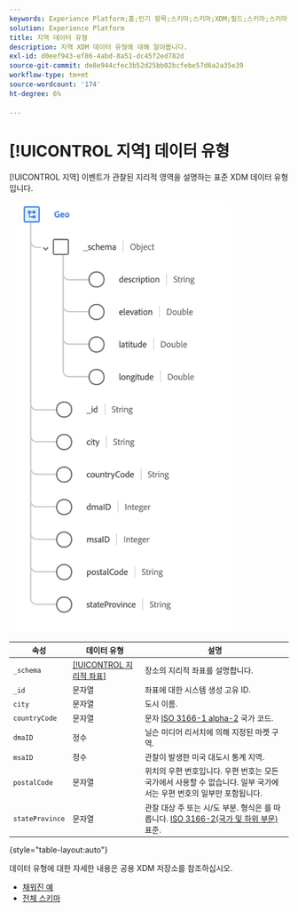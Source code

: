 ```yaml
---
keywords: Experience Platform;홈;인기 항목;스키마;스키마;XDM;필드;스키마;스키마;지역;데이터 유형;데이터 유형;데이터 유형;
solution: Experience Platform
title: 지역 데이터 유형
description: 지역 XDM 데이터 유형에 대해 알아봅니다.
exl-id: d0eef943-ef86-4abd-8a51-dc45f2ed782d
source-git-commit: de8e944cfec3b52d25bb02bcfebe57d6a2a35e39
workflow-type: tm+mt
source-wordcount: '174'
ht-degree: 6%

---
```


# [!UICONTROL 지역] 데이터 유형

[!UICONTROL 지역] 이벤트가 관찰된 지리적 영역을 설명하는 표준 XDM 데이터 유형입니다.

<img src="../images/data-types/geo.png" width="400" /><br />

| 속성 | 데이터 유형 | 설명 |
| --- | --- | --- |
| `_schema` | [[!UICONTROL 지리적 좌표]](./geo-coordinates.md) | 장소의 지리적 좌표를 설명합니다. |
| `_id` | 문자열 | 좌표에 대한 시스템 생성 고유 ID. |
| `city` | 문자열 | 도시 이름. |
| `countryCode` | 문자열 | 문자 <a href="https://datahub.io/core/country-list">ISO 3166-1 alpha-2</a> 국가 코드. |
| `dmaID` | 정수 | 닐슨 미디어 리서치에 의해 지정된 마켓 구역. |
| `msaID` | 정수 | 관찰이 발생한 미국 대도시 통계 지역. |
| `postalCode` | 문자열 | 위치의 우편 번호입니다. 우편 번호는 모든 국가에서 사용할 수 없습니다. 일부 국가에서는 우편 번호의 일부만 포함됩니다. |
| `stateProvince` | 문자열 | 관찰 대상 주 또는 시/도 부분. 형식은 를 따릅니다. [ISO 3166-2(국가 및 하위 부문)](https://www.unece.org/cefact/locode/subdivisions.html) 표준. |

{style="table-layout:auto"}

데이터 유형에 대한 자세한 내용은 공용 XDM 저장소를 참조하십시오.

* [채워진 예](https://github.com/adobe/xdm/blob/master/components/datatypes/demographic/geo.example.1.json)
* [전체 스키마](https://github.com/adobe/xdm/blob/master/components/datatypes/demographic/geo.schema.json)
